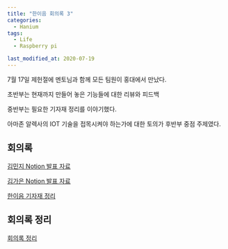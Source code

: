 ```yaml
---
title: "한이음 회의록 3"
categories:
  - Hanium 
tags:
  - Life
  - Raspberry pi 

last_modified_at: 2020-07-19
---
```

7월 17일 제헌절에 멘토님과 함께 모든 팀원이 홍대에서 만났다.

초반부는 현재까지 만들어 놓은 기능들에 대한 리뷰와 피드백

중반부는 필요한 기자재 정리를 이야기했다.

아마존 알렉사의 IOT 기술을 접목시켜야 하는가에 대한 토의가 후반부 중점 주제였다.

## 회의록 

[김민지 Notion 발표 자료](https://www.notion.so/3-c4e19616afde41168944c378ada96a2f)

[김가은 Notion 발표 자료](https://www.notion.so/1-Amazon-Kinesis-Video-Streams-WebRTC-Alexa-mp3-making-up-down-game-20bab8d8d7224d5aa0b98278f9d7f81e)

[한이음 기자재 정리](https://www.notion.so/ICT-108d789be38f421a9551d43ba677cd7e)

## 회의록 정리

[회의록 정리](https://www.notion.so/7-17-46b8f225f2af4f2bb4908ade132892f5)


